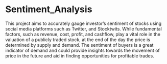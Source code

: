 # Sentiment_Analysis
This project aims to accurately gauge investor’s sentiment of stocks using social media platforms such as Twitter, and Stocktwits. While fundamental factors, such as revenue, cost, profit, and cashflow, play a vital role in the valuation of a publicly traded stock, at the end of the day the price is determined by supply and demand. The sentiment of buyers is a great indicator of demand and could provide insights towards the movement of price in the future and aid in finding opportunities for profitable trades.
